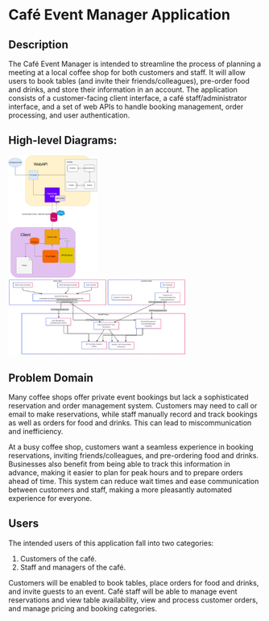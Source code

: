 # Café Event Manager Application

## Description

The Café Event Manager is intended to streamline the process of planning a meeting at a local coffee shop for both customers and staff.  It will allow users to book tables (and invite their friends/colleagues), pre-order food and drinks, and store their information in an account.  The application consists of a customer-facing client interface, a café staff/administrator interface, and a set of web APIs to handle booking management, order processing, and user authentication.

## High-level Diagrams:

<img src="https://github.com/Kahan-CS/Cafe_Management_Enterprise_Application/blob/main/Photos/Architecture-EnterpriseDev-CafeApp.drawio.png" height="35%" width="35%">
<img src="https://github.com/Kahan-CS/Cafe_Management_Enterprise_Application/blob/main/Photos/Editor%20_%20Mermaid%20Chart-2025-04-16-172121.png" height="70%" width="70%">

## Problem Domain

Many coffee shops offer private event bookings but lack a sophisticated reservation and order management system.  Customers may need to call or email to make reservations, while staff manually record and track bookings as well as orders for food and drinks.  This can lead to miscommunication and inefficiency.

At a busy coffee shop, customers want a seamless experience in booking reservations, inviting friends/colleagues, and pre-ordering food and drinks.  Businesses also benefit from being able to track this information in advance, making it easier to plan for peak hours and to prepare orders ahead of time.  This system can reduce wait times and ease communication between customers and staff, making a more pleasantly automated experience for everyone.

## Users

The intended users of this application fall into two categories:
1.	Customers of the café.
2.	Staff and managers of the café.

Customers will be enabled to book tables, place orders for food and drinks, and invite guests to an event.  Café staff will be able to manage event reservations and view table availability, view and process customer orders, and manage pricing and booking categories.
 
